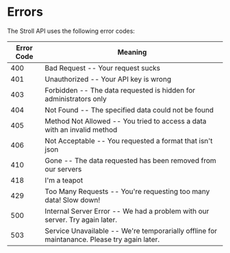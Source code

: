 # Errors


The Stroll API uses the following error codes:


Error Code | Meaning
---------- | -------
400 | Bad Request -- Your request sucks
401 | Unauthorized -- Your API key is wrong
403 | Forbidden -- The data requested is hidden for administrators only
404 | Not Found -- The specified data could not be found
405 | Method Not Allowed -- You tried to access a data with an invalid method
406 | Not Acceptable -- You requested a format that isn't json
410 | Gone -- The data requested has been removed from our servers
418 | I'm a teapot
429 | Too Many Requests -- You're requesting too many data! Slow down!
500 | Internal Server Error -- We had a problem with our server. Try again later.
503 | Service Unavailable -- We're temporarially offline for maintanance. Please try again later.
